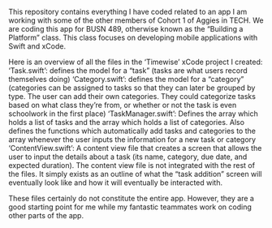 This repository contains everything I have coded related to an app I am working with some of the other members of Cohort 1 of Aggies in TECH. We are coding this app for BUSN 489, otherwise known as the “Building a Platform” class. This class focuses on developing mobile applications with Swift and xCode.

Here is an overview of all the files in the ‘Timewise’ xCode project I created:
‘Task.swift’: defines the model for a “task” (tasks are what users record themselves doing)
‘Category.swift’: defines the model for a “category” (categories can be assigned to tasks so that they can later be grouped by type. The user can add their own categories. They could categorize tasks based on what class they’re from, or whether or not the task is even schoolwork in the first place)
‘TaskManager.swift’: Defines the array which holds a list of tasks and the array which holds a list of categories. Also defines the functions which automatically add tasks and categories to the array whenever the user inputs the information for a new task or category
‘ContentView.swift’: A content view file that creates a screen that allows the user to input the details about a task (its name, category, due date, and expected duration). The content view file is not integrated with the rest of the files. It simply exists as an outline of what the “task addition” screen will eventually look like and how it will eventually be interacted with. 

These files certainly do not constitute the entire app. However, they are a good starting point for me while my fantastic teammates work on coding other parts of the app. 
